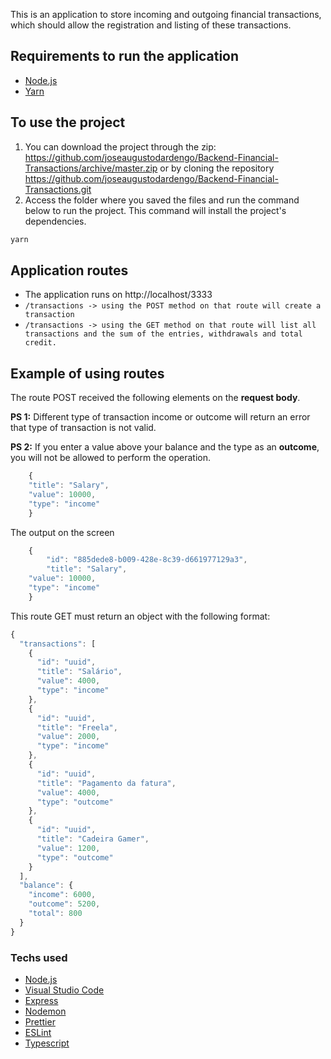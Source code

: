 This is an application to store incoming and outgoing financial transactions, which should allow the registration and listing of these transactions.


## Requirements to run the application

  - [Node.js](https://nodejs.org/)
  - [Yarn](https://yarnpkg.com/)

## To use the project

1) You can download the project through the zip: https://github.com/joseaugustodardengo/Backend-Financial-Transactions/archive/master.zip or by cloning the repository https://github.com/joseaugustodardengo/Backend-Financial-Transactions.git
2) Access the folder where you saved the files and run the command below to run the project. This command will install the project's dependencies.
```sh
yarn
```

## Application routes
* The application runs on http://localhost/3333
* ```/transactions -> using the POST method on that route will create a transaction ``` 
* ```/transactions -> using the GET method on that route will list all transactions and the sum of the entries, withdrawals and total credit. ```

## Example of using routes
The route POST received the following elements on the **request body**.

**PS 1:** Different type of transaction income or outcome will return an error that type of transaction is not valid.

**PS 2:** If you enter a value above your balance and the type as an **outcome**, you will not be allowed to perform the operation.
```js
    {    		
	"title": "Salary",
	"value": 10000,
	"type": "income"
    }
```
The output on the screen
```js
    {   
        "id": "885dede8-b009-428e-8c39-d661977129a3",
    	"title": "Salary",
	"value": 10000,
	"type": "income"
    }
```
This route GET must return an object with the following format:
```js
{
  "transactions": [
    {
      "id": "uuid",
      "title": "Salário",
      "value": 4000,
      "type": "income"
    },
    {
      "id": "uuid",
      "title": "Freela",
      "value": 2000,
      "type": "income"
    },
    {
      "id": "uuid",
      "title": "Pagamento da fatura",
      "value": 4000,
      "type": "outcome"
    },
    {
      "id": "uuid",
      "title": "Cadeira Gamer",
      "value": 1200,
      "type": "outcome"
    }
  ],
  "balance": {
    "income": 6000,
    "outcome": 5200,
    "total": 800
  }
}
```

### Techs used
* [Node.js](https://nodejs.org/en/)
* [Visual Studio Code](https://code.visualstudio.com/)
* [Express](https://expressjs.com/)
* [Nodemon](https://nodemon.io/)
* [Prettier](https://prettier.io/)
* [ESLint](https://eslint.org/)
* [Typescript](https://www.typescriptlang.org/)
